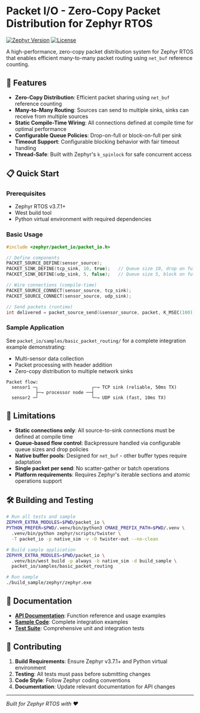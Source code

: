 # Packet I/O - Zero-Copy Packet Distribution for Zephyr RTOS

[![Zephyr Version](https://img.shields.io/badge/zephyr-v3.7.1-blue)](https://github.com/zephyrproject-rtos/zephyr)
[![License](https://img.shields.io/badge/license-Apache%202.0-green)](LICENSE)

A high-performance, zero-copy packet distribution system for Zephyr RTOS that enables efficient many-to-many packet routing using `net_buf` reference counting.

## 🚀 Features

- **Zero-Copy Distribution**: Efficient packet sharing using `net_buf` reference counting
- **Many-to-Many Routing**: Sources can send to multiple sinks, sinks can receive from multiple sources
- **Static Compile-Time Wiring**: All connections defined at compile time for optimal performance
- **Configurable Queue Policies**: Drop-on-full or block-on-full per sink
- **Timeout Support**: Configurable blocking behavior with fair timeout handling
- **Thread-Safe**: Built with Zephyr's `k_spinlock` for safe concurrent access

## 📋 Quick Start

### Prerequisites

- Zephyr RTOS v3.7.1+
- West build tool
- Python virtual environment with required dependencies

### Basic Usage

```c
#include <zephyr/packet_io/packet_io.h>

// Define components
PACKET_SOURCE_DEFINE(sensor_source);
PACKET_SINK_DEFINE(tcp_sink, 10, true);   // Queue size 10, drop on full
PACKET_SINK_DEFINE(udp_sink, 5, false);   // Queue size 5, block on full

// Wire connections (compile-time)
PACKET_SOURCE_CONNECT(sensor_source, tcp_sink);
PACKET_SOURCE_CONNECT(sensor_source, udp_sink);

// Send packets (runtime)
int delivered = packet_source_send(&sensor_source, packet, K_MSEC(100));
```

### Sample Application

See `packet_io/samples/basic_packet_routing/` for a complete integration example demonstrating:
- Multi-sensor data collection
- Packet processing with header addition
- Zero-copy distribution to multiple network sinks

```
Packet flow:
  sensor1 ─┐                    ┌─→ TCP sink (reliable, 50ms TX)
           ├─→ processor node ──┤
  sensor2 ─┘                    └─→ UDP sink (fast, 10ms TX)
```

## 🚧 Limitations

- **Static connections only**: All source-to-sink connections must be defined at compile time
- **Queue-based flow control**: Backpressure handled via configurable queue sizes and drop policies
- **Native buffer pools**: Designed for `net_buf` - other buffer types require adaptation
- **Single packet per send**: No scatter-gather or batch operations
- **Platform requirements**: Requires Zephyr's iterable sections and atomic operations support

## 🛠️ Building and Testing

```bash
# Run all tests and sample
ZEPHYR_EXTRA_MODULES=$PWD/packet_io \
PYTHON_PREFER=$PWD/.venv/bin/python3 CMAKE_PREFIX_PATH=$PWD/.venv \
  .venv/bin/python zephyr/scripts/twister \
  -T packet_io -p native_sim -v -O twister-out --no-clean

# Build sample application
ZEPHYR_EXTRA_MODULES=$PWD/packet_io \
  .venv/bin/west build -p always -b native_sim -d build_sample \
  packet_io/samples/basic_packet_routing

# Run sample
./build_sample/zephyr/zephyr.exe
```

## 📖 Documentation

- **[API Documentation](packet_io/include/zephyr/packet_io/packet_io.h)**: Function reference and usage examples
- **[Sample Code](packet_io/samples/)**: Complete integration examples
- **[Test Suite](packet_io/tests/)**: Comprehensive unit and integration tests

## 🤝 Contributing

1. **Build Requirements**: Ensure Zephyr v3.7.1+ and Python virtual environment
2. **Testing**: All tests must pass before submitting changes
3. **Code Style**: Follow Zephyr coding conventions
4. **Documentation**: Update relevant documentation for API changes

---

*Built for Zephyr RTOS with ❤️*
